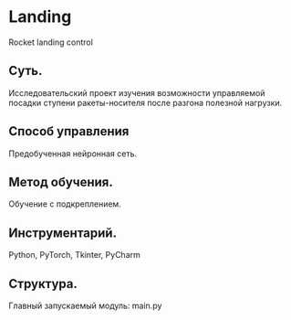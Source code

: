 # Landing
Rocket landing control
## Суть.
Исследовательский проект изучения возможности управляемой посадки ступени ракеты-носителя после разгона полезной нагрузки.
## Способ управления
Предобученная нейронная сеть.
## Метод обучения.
Обучение с подкреплением.
## Инструментарий.
Python, PyTorch, Tkinter, PyCharm
## Структура.
Главный запускаемый модуль: main.py
